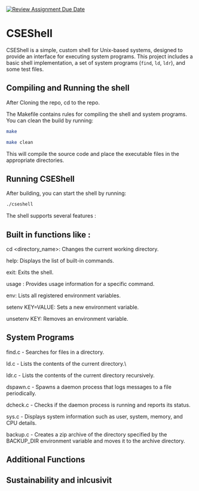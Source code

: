 [![Review Assignment Due Date](https://classroom.github.com/assets/deadline-readme-button-22041afd0340ce965d47ae6ef1cefeee28c7c493a6346c4f15d667ab976d596c.svg)](https://classroom.github.com/a/u16ttUuk)
# CSEShell

CSEShell is a simple, custom shell for Unix-based systems, designed to provide an interface for executing system programs. This project includes a basic shell implementation, a set of system programs (`find`, `ld`, `ldr`), and some test files.

## Compiling and Running the shell 

After Cloning the repo, cd to the repo.

The Makefile contains rules for compiling the shell and system programs. You can clean the build by running:

```bash
make
```

```bash
make clean
```

This will compile the source code and place the executable files in the appropriate directories.

## Running CSEShell

After building, you can start the shell by running:

```bash
./cseshell
```

The shell supports several features : 

## Built in functions like : 

cd <directory_name>: Changes the current working directory.

help: Displays the list of built-in commands.

exit: Exits the shell.

usage <command>: Provides usage information for a specific command.

env: Lists all registered environment variables.

setenv KEY=VALUE: Sets a new environment variable.

unsetenv KEY: Removes an environment variable.

## System Programs

find.c - Searches for files in a directory.

ld.c - Lists the contents of the current directory.\

ldr.c - Lists the contents of the current directory recursively.

dspawn.c - Spawns a daemon process that logs messages to a file periodically.

dcheck.c - Checks if the daemon process is running and reports its status.

sys.c - Displays system information such as user, system, memory, and CPU details.

backup.c - Creates a zip archive of the directory specified by the BACKUP_DIR environment variable and moves it to the archive directory.



## Additional Functions

## Sustainability and inlcusivit
